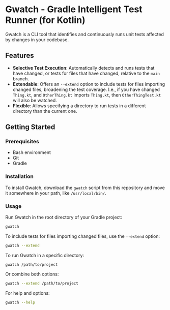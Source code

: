 # Gwatch - Gradle Intelligent Test Runner (for Kotlin)

Gwatch is a CLI tool that identifies and continuously runs unit tests affected by changes in your codebase.

## Features

- **Selective Test Execution**: Automatically detects and runs tests that have changed, or tests for files that have
changed, relative to the `main` branch.
- **Extendable**: Offers an `--extend` option to include tests for files importing changed files, broadening the test 
 coverage. I.e., if you have changed `Thing.kt`, and `OtherThing.kt` imports `Thing.kt`, then `OtherThingTest.kt` will
 also be watched.
- **Flexible**: Allows specifying a directory to run tests in a different directory than the current one.

## Getting Started

### Prerequisites

- Bash environment
- Git
- Gradle

### Installation

To install Gwatch, download the `gwatch` script from this repository and move it somewhere in your path, like 
`/usr/local/bin/`.

### Usage

Run Gwatch in the root directory of your Gradle project:

```bash
gwatch
```

To include tests for files importing changed files, use the `--extend` option:

```bash
gwatch --extend
```

To run Gwatch in a specific directory:

```gwatch
gwatch /path/to/project
```

Or combine both options:

```bash
gwatch --extend /path/to/project
```

For help and options:

```bash
gwatch --help
```





